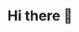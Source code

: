 <!-- 
Github blocking .svg 
<a href="https://app.daily.dev/aerorahul"><img src="https://github.com/aerorahul/aerorahul/blob/master/devcard.svg" width="400" alt="Rahul Mahajan's Dev Card"/></a>
-->

<!--
<a href="https://app.daily.dev/aerorahul"><img src="./devcard.svg?sanitize=true" width="400" alt="Rahul Mahajan's Dev Card"/></a>
-->

# Hi there 👋

<!--
**aerorahul/aerorahul** is a ✨ _special_ ✨ repository because its `README.md` (this file) appears on your GitHub profile.

Here are some ideas to get you started:

- 🔭 I’m currently working on ...
- 🌱 I’m currently learning ...
- 👯 I’m looking to collaborate on ...
- 🤔 I’m looking for help with ...
- 💬 Ask me about ...
- 📫 How to reach me: ...
- 😄 Pronouns: ...
- ⚡ Fun fact: ...
-->
